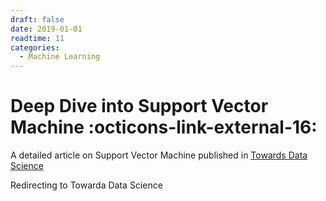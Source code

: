```yaml
---
draft: false
date: 2019-01-01 
readtime: 11
categories:
  - Machine Learning
---
```


# Deep Dive into Support Vector Machine :octicons-link-external-16:

A detailed article on Support Vector Machine published in [Towards Data Science]("https://towardsdatascience.com/deep-dive-into-support-vector-machine-654c8d517103")

<!-- more -->
<span class="pub_button">Redirecting to Towarda Data Science</span>
<script>window.location.href = "https://towardsdatascience.com/deep-dive-into-support-vector-machine-654c8d517103";</script>


